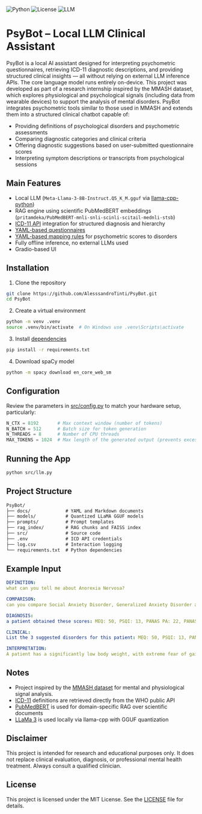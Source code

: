![Python](https://img.shields.io/badge/Python-3.10+-blue)
![License](https://img.shields.io/badge/License-MIT-green)
![LLM](https://img.shields.io/badge/Model-LLaMA3_8B_Q5_K_M-purple)

# **PsyBot – Local LLM Clinical Assistant**
PsyBot is a local AI assistant designed for interpreting psychometric questionnaires, retrieving ICD-11 diagnostic descriptions, and providing structured clinical insights — all without relying on external LLM inference APIs. The core language model runs entirely on-device.
This project was developed as part of a research internship inspired by the MMASH dataset, which explores physiological and psychological signals (including data from wearable devices) to support the analysis of mental disorders. PsyBot integrates psychometric tools similar to those used in MMASH and extends them into a structured clinical chatbot capable of:
- Providing definitions of psychological disorders and psychometric assessments
- Comparing diagnostic categories and clinical criteria
- Offering diagnostic suggestions based on user-submitted questionnaire scores
- Interpreting symptom descriptions or transcripts from psychological sessions

## **Main Features**
- Local LLM (`Meta-Llama-3-8B-Instruct.Q5_K_M.gguf` via [llama-cpp-python](https://github.com/abetlen/llama-cpp-python))
- RAG engine using scientific PubMedBERT embeddings (```pritamdeka/PubMedBERT-mnli-snli-scinli-scitail-mednli-stsb```)
- [ICD-11 API](https://icd.who.int/icdapi) integration for structured diagnosis and hierarchy 
- [YAML-based questionnaires](docs/questionnaires/)
- [YAML-based mapping rules](docs/mapping.yaml) for psychometric scores to disorders
- Fully offline inference, no external LLMs used
- Gradio-based UI

## **Installation**
1. Clone the repository
```bash
git clone https://github.com/AlesssandroTinti/PsyBot.git
cd PsyBot
```

2. Create a virtual environment
```bash
python -m venv .venv
source .venv/bin/activate  # On Windows use .venv\Scripts\activate
```

3. Install [dependencies](requirements.txt)
```bash
pip install -r requirements.txt
```

4. Download spaCy model
```bash
python -m spacy download en_core_web_sm
```

## **Configuration**
Review the parameters in [src/config.py](src/config.py) to match your hardware setup, particularly:
```python
N_CTX = 8192       # Max context window (number of tokens)
N_BATCH = 512      # Batch size for token generation
N_THREADS = 8      # Number of CPU threads 
MAX_TOKENS = 1024  # Max length of the generated output (prevents excessive verbosity)
```

## **Running the App**
```bash
python src/llm.py 
```

## **Project Structure**
```markdown
PsyBot/
├── docs/             # YAML and Markdown documents
├── models/           # Quantized LLaMA GGUF models
├── prompts/          # Prompt templates
├── rag_index/        # RAG chunks and FAISS index
├── src/              # Source code
├── .env              # ICD API credentials
├── log.csv           # Interaction logging
└── requirements.txt  # Python dependencies
```

## **Example Input**
```yaml
DEFINITION:
what can you tell me about Anorexia Nervosa?

COMPARISON:
can you compare Social Anxiety Disorder, Generalized Anxiety Disorder and Separation Anxiety Disorder?

DIAGNOSIS:
a patient obtained these scores: MEQ: 50, PSQI: 13, PANAS PA: 22, PANAS NA: 38, BIS/BAS: BIS: 28, BAS Drive: 14, BAS  Fun Seeking: 12, BAS Reward Resp.: 13, STAI-Y: 72. Which kind of disorder could it be?

CLINICAL:
List the 3 suggested disorders for this patient: MEQ: 50, PSQI: 13, PANAS PA: 22, PANAS NA: 38, BIS/BAS: BIS: 28, BAS Drive: 14, BAS Fun Seeking: 12, BAS Reward Resp.: 13, STAI-Y: 72

INTERPRETATION:
A patient has a significantly low body weight, with extreme fear of gain weight. How can we interpret these symptoms?
```

## **Notes**
* Project inspired by the [MMASH dataset](https://physionet.org/content/mmash/1.0.0/) for mental and physiological signal analysis.
* [ICD-11](https://icd.who.int/browse/2025-01/mms/en#1516623224) definitions are retrieved directly from the WHO public API 
* [PubMedBERT](https://huggingface.co/pritamdeka/PubMedBERT-mnli-snli-scinli-scitail-mednli-stsb) is used for domain-specific RAG over scientific documents 
* [LLaMa 3](https://huggingface.co/meta-llama/Meta-Llama-3-8B-Instruct) is used locally via llama-cpp with GGUF quantization 

## **Disclaimer**
This project is intended for research and educational purposes only. It does not replace clinical evaluation, diagnosis, or professional mental health treatment. Always consult a qualified clinician.

## **License**
This project is licensed under the MIT License. See the [LICENSE](LICENSE) file for details.